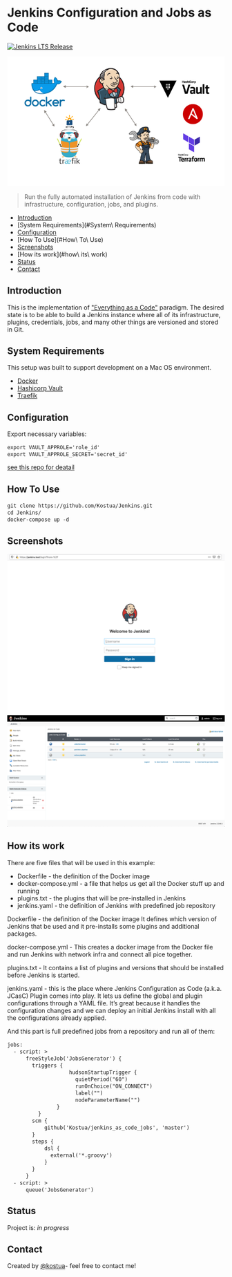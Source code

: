 # Jenkins Configuration and Jobs as Code

[![Jenkins LTS Release](https://img.shields.io/endpoint?url=https%3A%2F%2Fwww.jenkins.io%2Fchangelog-stable%2Fbadge.json)](https://jenkins.io/changelog-stable)

![](./images/jenkinsascode.png)
> Run the fully automated installation of Jenkins from code with infrastructure, configuration, jobs, and plugins.

* [Introduction](#Introduction)
* [System Requirements](#System\ Requirements)
* [Configuration](#configuration)
* [How To Use](#How\ To\ Use)
* [Screenshots](#screenshots)
* [How its work](#how\ its\ work)
* [Status](#status)
* [Contact](#contact)

## Introduction
This is the implementation of ["Everything as a Code"](https://hackernoon.com/everything-as-code-explained-0ibg32a3) paradigm.
The desired state is to be able to build a Jenkins instance where all of its infrastructure, plugins, credentials, jobs, and many other things are versioned and stored in Git.

## System Requirements
This setup was built to support development on a Mac OS environment. 

- [Docker](https://www.docker.com/get-started)
- [Hashicorp Vault](https://github.com/Kostua/Vault)
- [Traefik](https://github.com/Kostua/traefik-docker)

## Configuration
Export necessary variables:

```
export VAULT_APPROLE='role_id'
export VAULT_APPROLE_SECRET='secret_id' 
```
[see this repo for deatail](https://github.com/Kostua/Vault)

## How To Use

```
git clone https://github.com/Kostua/Jenkins.git
cd Jenkins/
docker-compose up -d
```

## Screenshots
![Jenkins Login Page](./images/jenkins_login.png)
![Jenkins First Page](./images/jenkins_first_screen.png)

## How its work

There are five files that will be used in this example:

* Dockerfile - the definition of the Docker image 
* docker-compose.yml - a file that helps us get all the Docker stuff up and running
* plugins.txt - the plugins that will be pre-installed in Jenkins
* jenkins.yaml - the definition of Jenkins with predefined job repository

Dockerfile - the definition of the Docker image 
It defines which version of Jenkins that be used and it pre-installs some plugins and additional packages.

docker-compose.yml - This creates a docker image from the Docker file and run Jenkins with network infra and connect all pice together.

plugins.txt - It contains a list of plugins and versions that should be installed before Jenkins is started.

jenkins.yaml - this is the place where Jenkins Configuration as Code (a.k.a. JCasC) Plugin comes into play. It lets us define the global and plugin configurations through a YAML file. It’s great because it handles the configuration changes and we can deploy an initial Jenkins install with all the configurations already applied.

And this part is full predefined jobs from a repository and run all of them:
```
jobs:
  - script: >
      freeStyleJob('JobsGenerator') {
        triggers {
                    hudsonStartupTrigger {
                      quietPeriod("60")
                      runOnChoice("ON_CONNECT")
                      label("")
                      nodeParameterName("")
                }
          }
        scm {
            github('Kostua/jenkins_as_code_jobs', 'master')
        }
        steps {
            dsl {
              external('*.groovy')
            }
        }
      }
  - script: >
      queue('JobsGenerator')
```

## Status
Project is: _in progress_

## Contact
Created by [@kostua](mailto:kostua.p@gmail.com)- feel free to contact me!